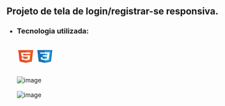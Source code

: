 ## Projeto de tela de login/registrar-se responsiva.

* <h3> Tecnologia utilizada: </h3>

  <div style="display: inline_block"><br>
  <img align="center" alt="Rafa-HTML" height="30" width="40" src="https://raw.githubusercontent.com/devicons/devicon/master/icons/html5/html5-original.svg">
  <img align="center" alt="Rafa-CSS" height="30" width="40" src="https://raw.githubusercontent.com/devicons/devicon/master/icons/css3/css3-original.svg">
  </div> <br>
  
  ![image](https://user-images.githubusercontent.com/97531724/220466773-3762a571-e243-4d78-8606-f9d5bdd85538.png) <br> <br>
  ![image](https://user-images.githubusercontent.com/97531724/220467117-90a1cb3f-daa4-4393-9fa1-f020e3cb4046.png)


